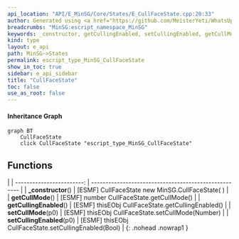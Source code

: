 ```yaml
---
api_location: "API/E_MinSG/Core/States/E_CullFaceState.cpp:20:33"
author: Generated using <a href="https://github.com/MeisterYeti/WhatsUpDoc">WhatsUpDoc</a>
breadcrumbs: "MinSG:escript_namespace_MinSG"
keywords: _constructor, getCullingEnabled, setCullingEnabled, getCullMode, setCullMode
kind: type
layout: e_api
path: MinSG->States
permalink: escript_type_MinSG_CullFaceState
show_in_toc: true
sidebar: e_api_sidebar
title: "CullFaceState"
toc: false
use_as_root: false
---
```


#### Inheritance Graph

```mermaid
graph BT
	CullFaceState
	click CullFaceState "escript_type_MinSG_CullFaceState"
```

## Functions

|
| ------------------------: | ----------------------------------------------------- | 
| **_constructor**()        | [ESMF] CullFaceState new MinSG.CullFaceState( )       | 
| **getCullMode**()         | [ESMF] number CullFaceState.getCullMode()             | 
| **getCullingEnabled**()   | [ESMF] thisEObj CullFaceState.getCullingEnabled()     | 
| **setCullMode**(p0)       | [ESMF] thisEObj CullFaceState.setCullMode(Number)     | 
| **setCullingEnabled**(p0) | [ESMF] thisEObj CullFaceState.setCullingEnabled(Bool) | 
{: .nohead .nowrap1 }


